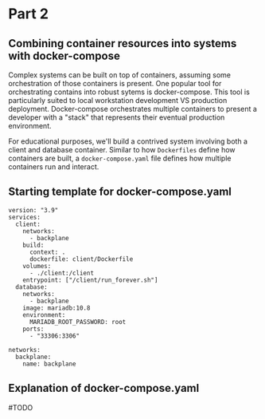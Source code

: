 # Part 2
## Combining container resources into systems with docker-compose

Complex systems can be built on top of containers, assuming some orchestration of those containers is present. One popular tool for orchestrating contains into robust sytems is docker-compose. This tool is particularly suited to local workstation development VS production deployment.  Docker-compose orchestrates multiple containers to present a developer with a "stack" that represents their eventual production environment.

For educational purposes, we'll build a contrived system involving both a client and database container. Similar to how `Dockerfiles` define how containers are built, a `docker-compose.yaml` file defines how multiple containers run and interact.

## Starting template for docker-compose.yaml

```
version: "3.9"
services:
  client:
    networks:
      - backplane
    build:
      context: .
      dockerfile: client/Dockerfile
    volumes:
      - ./client:/client
    entrypoint: ["/client/run_forever.sh"]
  database:
    networks:
      - backplane
    image: mariadb:10.8
    environment:
      MARIADB_ROOT_PASSWORD: root
    ports:
      - "33306:3306"

networks:
  backplane:
    name: backplane
```

## Explanation of docker-compose.yaml

#TODO